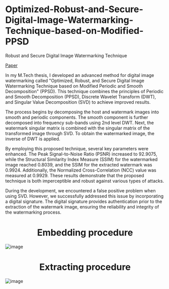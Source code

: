 # Optimized-Robust-and-Secure-Digital-Image-Watermarking-Technique-based-on-Modified-PPSD
Robust and Secure Digital Image Watermarking Technique

[Paper](https://github.com/khushiyadav2022/Optimized-Robust-and-Secure-Digital-Image-Watermarking-Technique-based-on-Modified-PPSD/blob/0f37ba4d359694edb6206dd317f7d6f1ffa61ab9/purkh%20paper.pdf)

In my M.Tech thesis, I developed an advanced method for digital image watermarking called "Optimized, Robust, and Secure Digital Image Watermarking Technique based on Modified Periodic and Smooth Decomposition" (PPSD). This technique combines the principles of Periodic and Smooth Decomposition (PPSD), Discrete Wavelet Transform (DWT), and Singular Value Decomposition (SVD) to achieve improved results.

The process begins by decomposing the host and watermark images into smooth and periodic components. The smooth component is further decomposed into frequency sub-bands using 2nd level DWT. Next, the watermark singular matrix is combined with the singular matrix of the transformed image through SVD. To obtain the watermarked image, the inverse of DWT is applied.

By employing this proposed technique, several key parameters were enhanced. The Peak Signal-to-Noise Ratio (PSNR) increased to 92.9075, while the Structural Similarity Index Measure (SSIM) for the watermarked image reached 0.8039, and the SSIM for the extracted watermark was 0.9924. Additionally, the Normalized Cross-Correlation (NCC) value was measured at 0.9929. These results demonstrate that the proposed technique is both imperceptible and robust against various types of attacks.

During the development, we encountered a false positive problem when using SVD. However, we successfully addressed this issue by incorporating a digital signature. The digital signature provides authentication prior to the extraction of the watermark image, ensuring the reliability and integrity of the watermarking process.

<h1 align="center">Embedding procedure</h1>

![image](https://github.com/khushiyadav2022/Optimized-Robust-and-Secure-Digital-Image-Watermarking-Technique-based-on-Modified-PPSD/assets/108923908/575b0321-a51d-48bf-ad5e-b380c4f441f9)


<h1 align="center">Extracting procedure</h1>

![image](https://github.com/khushiyadav2022/Optimized-Robust-and-Secure-Digital-Image-Watermarking-Technique-based-on-Modified-PPSD/assets/108923908/3d0d3f21-9de1-4360-9c01-1852e57f9d9a)






